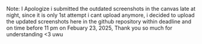 Note: I Apologize i submitted the outdated screenshots in the canvas late at night, since it is only 1st attempt i cant upload anymore, i decided to upload the updated screenshots here in the github repository within deadline and on time before 11 pm on Febuary 23, 2025, Thank you so much for understanding <3 uwu
